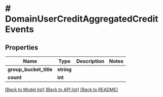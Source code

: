 # # DomainUserCreditAggregatedCreditEvents

## Properties

Name | Type | Description | Notes
------------ | ------------- | ------------- | -------------
**group_bucket_title** | **string** |  |
**count** | **int** |  |

[[Back to Model list]](../../README.md#models) [[Back to API list]](../../README.md#endpoints) [[Back to README]](../../README.md)
